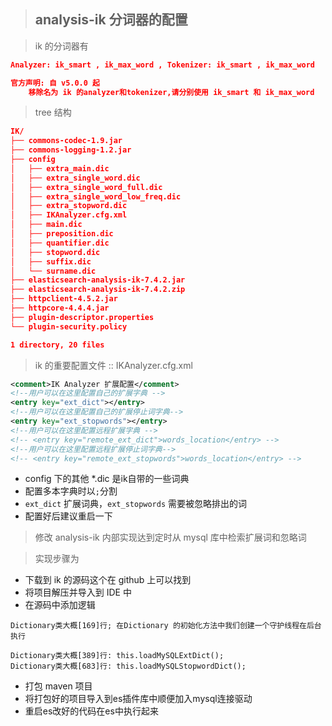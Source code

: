 > ## analysis-ik 分词器的配置

> ik 的分词器有

```json
Analyzer: ik_smart , ik_max_word , Tokenizer: ik_smart , ik_max_word

官方声明: 自 v5.0.0 起
	移除名为 ik 的analyzer和tokenizer,请分别使用 ik_smart 和 ik_max_word
```

> tree 结构

```json
IK/
├── commons-codec-1.9.jar
├── commons-logging-1.2.jar
├── config
│   ├── extra_main.dic
│   ├── extra_single_word.dic
│   ├── extra_single_word_full.dic
│   ├── extra_single_word_low_freq.dic
│   ├── extra_stopword.dic
│   ├── IKAnalyzer.cfg.xml
│   ├── main.dic
│   ├── preposition.dic
│   ├── quantifier.dic
│   ├── stopword.dic
│   ├── suffix.dic
│   └── surname.dic
├── elasticsearch-analysis-ik-7.4.2.jar
├── elasticsearch-analysis-ik-7.4.2.zip
├── httpclient-4.5.2.jar
├── httpcore-4.4.4.jar
├── plugin-descriptor.properties
└── plugin-security.policy

1 directory, 20 files
```

> ik 的重要配置文件 :: IKAnalyzer.cfg.xml

```xml
<comment>IK Analyzer 扩展配置</comment>
<!--用户可以在这里配置自己的扩展字典 -->
<entry key="ext_dict"></entry>
<!--用户可以在这里配置自己的扩展停止词字典-->
<entry key="ext_stopwords"></entry>
<!--用户可以在这里配置远程扩展字典 -->
<!-- <entry key="remote_ext_dict">words_location</entry> -->
<!--用户可以在这里配置远程扩展停止词字典-->
<!-- <entry key="remote_ext_stopwords">words_location</entry> -->
```

* config 下的其他 *.dic 是ik自带的一些词典
* 配置多本字典时以`;`分割
* `ext_dict` 扩展词典，`ext_stopwords` 需要被忽略排出的词
* 配置好后建议重启一下

> 修改 analysis-ik 内部实现达到定时从 mysql 库中检索扩展词和忽略词

> 实现步骤为

* 下载到 ik 的源码这个在 github 上可以找到
* 将项目解压并导入到 IDE 中
* 在源码中添加逻辑

```shell
Dictionary类大概[169]行; 在Dictionary 的初始化方法中我们创建一个守护线程在后台执行

Dictionary类大概[389]行: this.loadMySQLExtDict();
Dictionary类大概[683]行: this.loadMySQLStopwordDict();
```

* 打包 maven 项目
* 将打包好的项目导入到es插件库中顺便加入mysql连接驱动
* 重启es改好的代码在es中执行起来